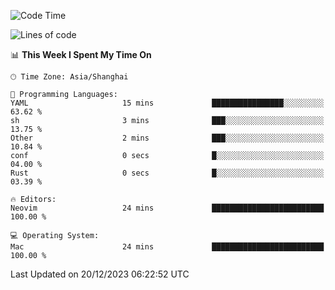 <!--START_SECTION:waka-->
![Code Time](http://img.shields.io/badge/Code%20Time-1%2C765%20hrs%2048%20mins-blue)

![Lines of code](https://img.shields.io/badge/From%20Hello%20World%20I%27ve%20Written-285.1%20thousand%20lines%20of%20code-blue)

📊 **This Week I Spent My Time On** 

```text
🕑︎ Time Zone: Asia/Shanghai

💬 Programming Languages: 
YAML                     15 mins             ████████████████░░░░░░░░░   63.62 % 
sh                       3 mins              ███░░░░░░░░░░░░░░░░░░░░░░   13.75 % 
Other                    2 mins              ███░░░░░░░░░░░░░░░░░░░░░░   10.84 % 
conf                     0 secs              █░░░░░░░░░░░░░░░░░░░░░░░░   04.00 % 
Rust                     0 secs              █░░░░░░░░░░░░░░░░░░░░░░░░   03.39 % 

🔥 Editors: 
Neovim                   24 mins             █████████████████████████   100.00 % 

💻 Operating System: 
Mac                      24 mins             █████████████████████████   100.00 % 
```


 Last Updated on 20/12/2023 06:22:52 UTC
<!--END_SECTION:waka-->
